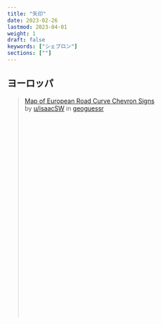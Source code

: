 ```yaml
---
title: "矢印"
date: 2023-02-26
lastmod: 2023-04-01
weight: 1
draft: false
keywords: ["シェブロン"]
sections: [""]
---
```


## ヨーロッパ

<div class="googlemap-if">
<blockquote class="reddit-embed-bq" style="height:500px" data-embed-theme="dark" data-embed-showusername="false" data-embed-height="500">      <a href="https://www.reddit.com/r/geoguessr/comments/lwa9wr/map_of_european_road_curve_chevron_signs/">Map of European Road Curve Chevron Signs</a><br> by      <a href="https://www.reddit.com/user/isaacSW">u/isaacSW</a> in      <a href="https://www.reddit.com/r/geoguessr/">geoguessr</a>    </blockquote><script async="" src="https://embed.reddit.com/widgets.js" charset="UTF-8"></script>
</div>
